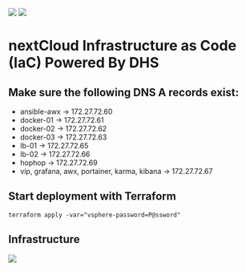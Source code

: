![](https://img.maartenmol.nl/test.png) ![](https://img.maartenmol.nl/test2.png)
# nextCloud Infrastructure as Code (IaC) Powered By DHS
## Make sure the following DNS A records exist:
* ansible-awx -> 172.27.72.60
* docker-01 -> 172.27.72.61
* docker-02 -> 172.27.72.62
* docker-03 -> 172.27.72.63
* lb-01 -> 172.27.72.65
* lb-02 -> 172.27.72.66
* hophop -> 172.27.72.69
* vip, grafana, awx, portainer, karma, kibana -> 172.27.72.67

## Start deployment with Terraform
````terraform apply -var="vsphere-password=P@ssword"````

## Infrastructure
![](https://img.maartenmol.nl/ansible.png)
